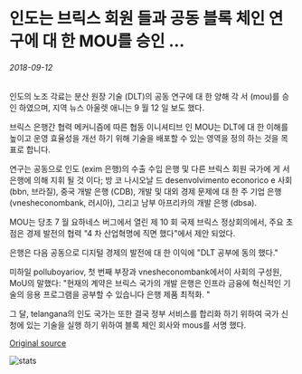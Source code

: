 # 인도는 브릭스 회원 들과 공동 블록 체인 연구에 대 한 MOU를 승인 ...

###### 2018-09-12

인도의 노조 각료는 분산 원장 기술 (DLT)의 공동 연구에 대 한 양해 각 서 (mou)를 승인 하였으며, 지역 뉴스 아울렛 애니는 9 월 12 일 보도 했다.

브릭스 은행간 협력 메커니즘에 따른 협동 이니셔티브 인 MOU는 DLT에 대 한 이해를 높이고 운영 효율성을 개선 하기 위해 기술을 배포할 수 있는 영역을 정의 하는 것을 목표로 합니다.

연구는 공동으로 인도 (exim 은행)의 수출 수입 은행 및 다른 브릭스 회원 국가에 게 서 은행에 의해 지휘 될 것 이다; 방 코 나시오날 드 desenvolvimento econorico e 사회 (bbn, 브라질), 중국 개발 은행 (CDB), 개발 및 대외 경제 문제에 대 한 주 기업 은행 (vnesheconombank, 러시아), 그리고 남부 아프리카의 개발 은행 (dbsa).

MOU는 당초 7 월 요하네스 버그에서 열린 제 10 회 국제 브릭스 정상회의에서, 주요 초점은 경제 발전의 협력 "4 차 산업혁명에 직면 했다"에서 제안 되었다.

은행은 다음 공동으로 디지털 경제의 발전에 대 한 이익에 "DLT 공부에 동의 했다."

미하일 polluboyariov, 첫 번째 부장과 vnesheconombank에서이 사회의 구성원, MoU의 말했다: "현재의 계약은 브릭스 국가의 개발 은행은 인프라 금융에 혁신적인 기술의 응용 프로그램을 공부할 수 있습니다 은행 제품 최적화. "

그 달, telangana의 인도 국가는 또한 결국 정부 서비스를 합리화 하기 위하여 국가 신청에 있는 기술을 실행 하기 위하여 블록 체인 회사와 mous를 서명 했다.

[Original source](https://cointelegraph.com/news/india-approves-mou-on-joint-blockchain-research-with-brics-members)

![stats](https://c.statcounter.com/11760860/0/a89fa40b/1/ "stats")